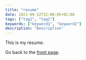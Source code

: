 ```yaml
---
title: "resume"
date: 2021-09-12T22:08:05+02:00
tags: ["tag1", "tag2"]
keywords: ["keyword1", "keyword2"]
description: "Description"
---
```


This is my resume.  

Go back to the [front page](../../).  
